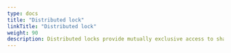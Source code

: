 ```yaml
---
type: docs
title: "Distributed lock"
linkTitle: "Distributed lock"
weight: 90
description: Distributed locks provide mutually exclusive access to shared resources from an application.
---
```


